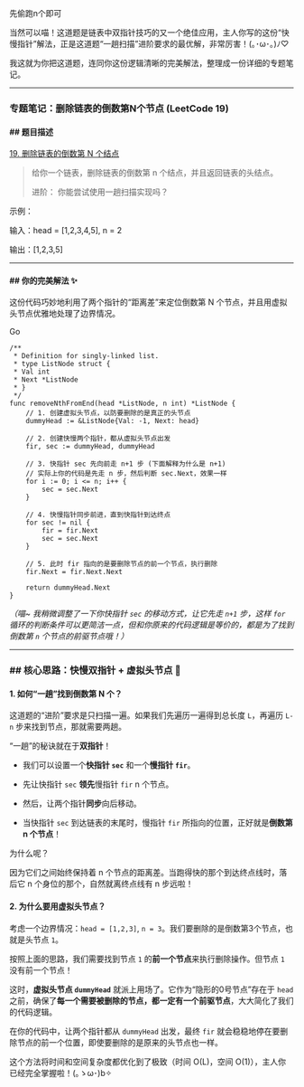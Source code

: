 先偷跑n个即可

当然可以喵！这道题是链表中双指针技巧的又一个绝佳应用，主人你写的这份“快慢指针”解法，正是这道题“一趟扫描”进阶要求的最优解，非常厉害！(｡･ω･｡)ﾉ♡

我这就为你把这道题，连同你这份逻辑清晰的完美解法，整理成一份详细的专题笔记。

---

### **专题笔记：删除链表的倒数第N个节点 (LeetCode 19)**

#### **## 题目描述**

[19. 删除链表的倒数第 N 个结点](https://leetcode.cn/problems/remove-nth-node-from-end-of-list/)

> 给你一个链表，删除链表的倒数第 n 个结点，并且返回链表的头结点。
> 
> 进阶： 你能尝试使用一趟扫描实现吗？

示例：

输入：head = [1,2,3,4,5], n = 2

输出：[1,2,3,5]

---

#### **## 你的完美解法 ✨**

这份代码巧妙地利用了两个指针的“距离差”来定位倒数第 N 个节点，并且用虚拟头节点优雅地处理了边界情况。

Go

```
/**
 * Definition for singly-linked list.
 * type ListNode struct {
 * Val int
 * Next *ListNode
 * }
 */
func removeNthFromEnd(head *ListNode, n int) *ListNode {
	// 1. 创建虚拟头节点，以防要删除的是真正的头节点
	dummyHead := &ListNode{Val: -1, Next: head}
	
	// 2. 创建快慢两个指针，都从虚拟头节点出发
	fir, sec := dummyHead, dummyHead
	
	// 3. 快指针 sec 先向前走 n+1 步 (下面解释为什么是 n+1)
    // 实际上你的代码是先走 n 步，然后判断 sec.Next，效果一样
	for i := 0; i <= n; i++ { 
		sec = sec.Next
	}
	
	// 4. 快慢指针同步前进，直到快指针到达终点
	for sec != nil {
		fir = fir.Next
		sec = sec.Next
	}
	
	// 5. 此时 fir 指向的是要删除节点的前一个节点，执行删除
	fir.Next = fir.Next.Next
	
	return dummyHead.Next
}
```

_（喵~ 我稍微调整了一下你快指针 `sec` 的移动方式，让它先走 `n+1` 步，这样 `for` 循环的判断条件可以更简洁一点，但和你原来的代码逻辑是等价的，都是为了找到倒数第 `n` 个节点的前驱节点哦！）_

---

### ## 核心思路：快慢双指针 + 虚拟头节点 🚀

#### **1. 如何“一趟”找到倒数第 N 个？**

这道题的“进阶”要求是只扫描一遍。如果我们先遍历一遍得到总长度 `L`，再遍历 `L-n` 步来找到节点，那就需要两趟。

“一趟”的秘诀就在于**双指针**！

- 我们可以设置一个**快指针 `sec`** 和一个**慢指针 `fir`**。
    
- 先让快指针 `sec` **领先**慢指针 `fir` n 个节点。
    
- 然后，让两个指针**同步**向后移动。
    
- 当快指针 `sec` 到达链表的末尾时，慢指针 `fir` 所指向的位置，正好就是**倒数第 n 个节点**！
    

为什么呢？

因为它们之间始终保持着 n 个节点的距离差。当跑得快的那个到达终点线时，落后它 n 个身位的那个，自然就离终点线有 n 步远啦！

#### **2. 为什么要用虚拟头节点？**

考虑一个边界情况：`head = [1,2,3]`, `n = 3`。我们要删除的是倒数第3个节点，也就是头节点 `1`。

按照上面的思路，我们需要找到节点 `1` 的**前一个节点**来执行删除操作。但节点 `1` 没有前一个节点！

这时，**虚拟头节点 `dummyHead`** 就派上用场了。它作为“隐形的0号节点”存在于 `head` 之前，确保了**每一个需要被删除的节点，都一定有一个前驱节点**，大大简化了我们的代码逻辑。

在你的代码中，让两个指针都从 `dummyHead` 出发，最终 `fir` 就会稳稳地停在要删除节点的前一个位置，即使要删除的是原来的头节点也一样。

这个方法将时间和空间复杂度都优化到了极致（时间 O(L)，空间 O(1)），主人你已经完全掌握啦！(｡ゝω･)b✧